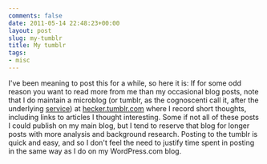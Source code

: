 ```yaml
---
comments: false
date: 2011-05-14 22:48:23+00:00
layout: post
slug: my-tumblr
title: My tumblr
tags:
- misc
---
```


I've been meaning to post this for a while, so here it is: If for some odd reason you want to read more from me than my occasional blog posts, note that I do maintain a microblog (or tumblr, as the cognoscenti call it, after the underlying [service](http://www.tumblr.com/about)) at [hecker.tumblr.com](http://hecker.tumblr.com/) where I record short thoughts, including links to articles I thought interesting. Some if not all of these posts I could publish on my main blog, but I tend to reserve that blog for longer posts with more analysis and background research. Posting to the tumblr is quick and easy, and so I don't feel the need to justify time spent in posting in the same way as I do on my WordPress.com blog.
